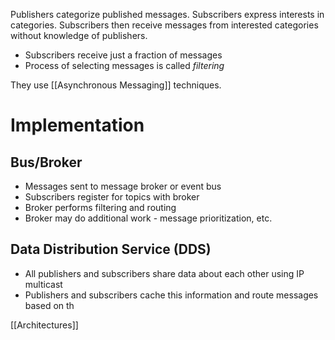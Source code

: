 Publishers categorize published messages. Subscribers express interests in categories. Subscribers then receive messages from interested categories without knowledge of publishers.

- Subscribers receive just a fraction of messages
- Process of selecting messages is called *filtering*

They use [[Asynchronous Messaging]] techniques.

# Implementation
## Bus/Broker
- Messages sent to message broker or event bus
- Subscribers register for topics with broker
- Broker performs filtering and routing
- Broker may do additional work - message prioritization, etc.
## Data Distribution Service (DDS)
- All publishers and subscribers share data about each other using IP multicast
- Publishers and subscribers cache this information and route messages based on th

[[Architectures]]